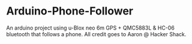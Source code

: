 # Arduino-Phone-Follower
An arduino project using u-Blox neo 6m GPS + QMC5883L &amp; HC-06 bluetooth  that follows a phone.
All credit goes to Aaron @ Hacker Shack.
